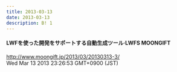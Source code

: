 ```yaml
---
title: 2013-03-13
date: 2013-03-13
description: B! 1
---
```


#### LWFを使った開発をサポートする自動生成ツール·LWFS MOONGIFT
http://www.moongift.jp/2013/03/20130313-3/<br>
Wed Mar 13 2013 23:26:53 GMT+0900 (JST)<br>


